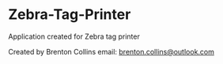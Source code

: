 # Zebra-Tag-Printer

Application created for Zebra tag printer


Created by Brenton Collins
email: brenton.collins@outlook.com
